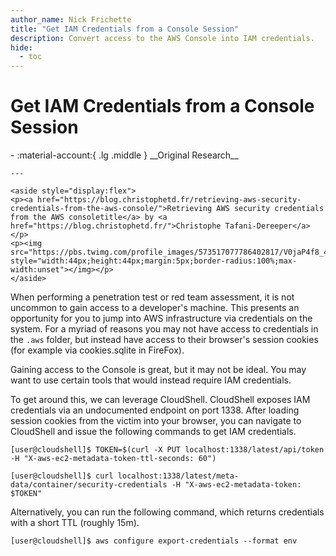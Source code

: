 ```yaml
---
author_name: Nick Frichette
title: "Get IAM Credentials from a Console Session"
description: Convert access to the AWS Console into IAM credentials.
hide:
  - toc
---
```


# Get IAM Credentials from a Console Session

<div class="grid cards" markdown>
-   :material-account:{ .lg .middle } __Original Research__

    ---

    <aside style="display:flex">
    <p><a href="https://blog.christophetd.fr/retrieving-aws-security-credentials-from-the-aws-console/">Retrieving AWS security credentials from the AWS consoletitle</a> by <a href="https://blog.christophetd.fr/">Christophe Tafani-Dereeper</a></p>
    <p><img src="https://pbs.twimg.com/profile_images/573517077786402817/V0jaP4f8_400x400.jpeg" style="width:44px;height:44px;margin:5px;border-radius:100%;max-width:unset"></img></p>
    </aside>
</div>

When performing a penetration test or red team assessment, it is not uncommon to gain access to a developer's machine. This presents an opportunity for you to jump into AWS infrastructure via credentials on the system. For a myriad of reasons you may not have access to credentials in the `.aws` folder, but instead have access to their browser's session cookies (for example via cookies.sqlite in FireFox).

Gaining access to the Console is great, but it may not be ideal. You may want to use certain tools that would instead require IAM credentials.

To get around this, we can leverage CloudShell. CloudShell exposes IAM credentials via an undocumented endpoint on port 1338. After loading session cookies from the victim into your browser, you can navigate to CloudShell and issue the following commands to get IAM credentials.

```
[user@cloudshell]$ TOKEN=$(curl -X PUT localhost:1338/latest/api/token -H "X-aws-ec2-metadata-token-ttl-seconds: 60")

[user@cloudshell]$ curl localhost:1338/latest/meta-data/container/security-credentials -H "X-aws-ec2-metadata-token: $TOKEN"
```

Alternatively, you can run the following command, which returns credentials with a short TTL (roughly 15m).

```
[user@cloudshell]$ aws configure export-credentials --format env
```
